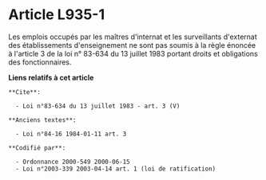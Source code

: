 # Article L935-1

Les emplois occupés par les maîtres d'internat et les surveillants d'externat des établissements d'enseignement ne sont pas
soumis à la règle énoncée à l'article 3 de la loi n° 83-634 du 13 juillet 1983 portant droits et obligations des
fonctionnaires.

**Liens relatifs à cet article**

	**Cite**:

	  - Loi n°83-634 du 13 juillet 1983 - art. 3 (V)

	**Anciens textes**:

	  - Loi n°84-16 1984-01-11 art. 3

	**Codifié par**:

	  - Ordonnance 2000-549 2000-06-15
	  - Loi n°2003-339 2003-04-14 art. 1 (loi de ratification)
